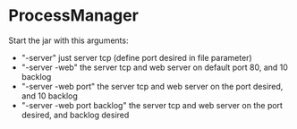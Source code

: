 # ProcessManager

Start the jar with this arguments:
- "-server" just server tcp (define port desired in file parameter)
- "-server -web" the server tcp and web server on default port 80, and 10 backlog
- "-server -web port" the server tcp and web server on the port desired, and 10 backlog
- "-server -web port backlog" the server tcp and web server on the port desired, and backlog desired
